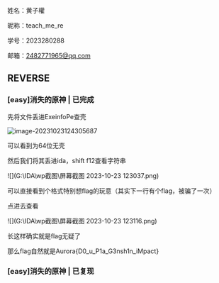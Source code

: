 姓名：黄子權

昵称：teach_me_re

学号：2023280288

邮箱：2482771965@qq.com

## **REVERSE**

### [easy]消失的原神 | 已完成

先将文件丢进ExeinfoPe查壳

![image-20231023124305687](C:\Users\86136\AppData\Roaming\Typora\typora-user-images\image-20231023124305687.png)

可以看到为64位无壳



然后我们将其丢进ida，shift f12查看字符串

![](G:\IDA\wp截图\屏幕截图 2023-10-23 123037.png)

可以直接看到个格式特别想flag的玩意（其实下一行有个flag，被骗了一次）

点进去查看

![](G:\IDA\wp截图\屏幕截图 2023-10-23 123116.png)

长这样确实就是flag无疑了

那么flag自然就是Aurora{D0_u_P1a_G3nsh1n_iMpact}

### [easy]消失的原神 | 已复现